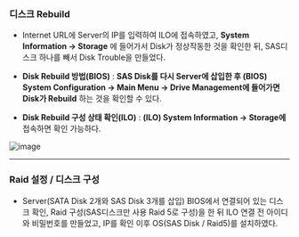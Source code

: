 ### 디스크 Rebuild
- Internet URL에 Server의 IP를 입력하여 ILO에 접속하였고, **System Information -> Storage** 에 들어가서 Disk가 정상작동한 것을 확인한 뒤, SAS디스크 하나를 빼서 Disk Trouble을 만들었다.

- **Disk Rebuild 방법(BIOS)** : **SAS Disk를 다시 Server에 삽입한 후 (BIOS) System Configuration -> Main Menu -> Drive Management에 들어가면 Disk가 Rebuild** 하는 것을 확인할 수 있다. 

- **Disk Rebuild 구성 상태 확인(ILO)** : **(ILO) System Information -> Storage에** 접속하면 확인 가능하다. 

![image](https://github.com/user-attachments/assets/a9179a67-aca4-4fd9-9b1a-69c2257193d0)

---

### Raid 설정 / 디스크 구성 
- Server(SATA Disk 2개와 SAS Disk 3개를 삽입) BIOS에서 연결되어 있는 디스크 확인, Raid 구성(SAS디스크만 사용 Raid 5로 구성)을 한 뒤 ILO 연결 전 아이디와 비밀번호를 만들었고, IP를 확인 이후 OS(SAS Disk / Raid5)를 설치하였다.
